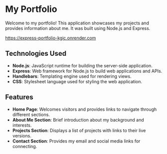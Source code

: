 # My Portfolio

Welcome to my portfolio! This application showcases my projects and provides information about me. It was built using Node.js and Express.

https://express-portfolio-kgic.onrender.com




## Technologies Used

- **Node.js**: JavaScript runtime for building the server-side application.
- **Express**: Web framework for Node.js to build web applications and APIs.
- **Handlebars**: Templating engine used for rendering views.
- **CSS**: Stylesheet language used for styling the web application.

## Features

- **Home Page**: Welcomes visitors and provides links to navigate through different sections.
- **About Me Section**: Brief introduction about my background and interests.
- **Projects Section**: Displays a list of projects with links to their live versions.
- **Contact Section**: Provides my email and social media links for connecting.





